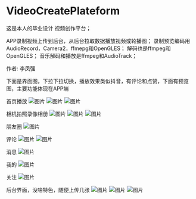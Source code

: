 # VideoCreatePlateform
这是本人的毕业设计 视频创作平台；

APP录制视频上传到后台，从后台拉取数据播放视频或轮播图；
录制预览编码用AudioRecord，Camera2，ffmepg和OpenGLES；
解码也是ffmpeg和OpenGLES；
音乐解码和播放是ffmpeg和AudioTrack；

作者: 李凤强

下面是界面图，下拉下拉切换，播放效果类似抖音，有评论和点赞，下面有预览图，主要功能体现在APP端

首页播放
![图片](images/app/home0.jpg)
![图片](images/app/home1.jpg)
![图片](images/app/home2.jpg)

相机拍照录像相册
![图片](images/app/camera0.jpg)
![图片](images/app/camera1.jpg)
![图片](images/app/camera2.jpg)

朋友圈
![图片](images/app/space.jpg)

评论
![图片](images/app/remark0.jpg)
![图片](images/app/remark1.jpg)

消息
![图片](images/app/message.jpg)

我的
![图片](images/app/me.jpg)

关注
![图片](images/app/follow.jpg)

后台界面，没啥特色，随便上传几张
![图片](images/service/0.png)
![图片](images/service/1.png)
![图片](images/service/2.png)